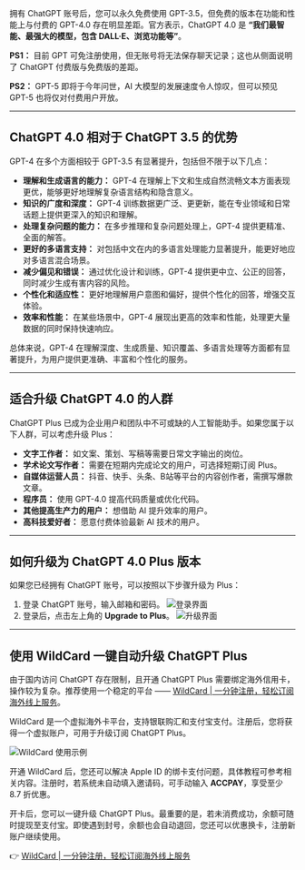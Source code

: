拥有 ChatGPT 账号后，您可以永久免费使用 GPT-3.5，但免费的版本在功能和性能上与付费的 GPT-4.0 存在明显差距。官方表示，ChatGPT 4.0 是 **“我们最智能、最强大的模型，包含 DALL·E、浏览功能等”**。

**PS1：** 目前 GPT 可免注册使用，但无账号将无法保存聊天记录；这也从侧面说明了 ChatGPT 付费版与免费版的差距。

**PS2：** GPT-5 即将于今年问世，AI 大模型的发展速度令人惊叹，但可以预见 GPT-5 也将仅对付费用户开放。

---

## ChatGPT 4.0 相对于 ChatGPT 3.5 的优势

GPT-4 在多个方面相较于 GPT-3.5 有显著提升，包括但不限于以下几点：

- **理解和生成语言的能力：** GPT-4 在理解上下文和生成自然流畅文本方面表现更优，能够更好地理解复杂语言结构和隐含意义。
- **知识的广度和深度：** GPT-4 训练数据更广泛、更更新，能在专业领域和日常话题上提供更深入的知识和理解。
- **处理复杂问题的能力：** 在多步推理和复杂问题处理上，GPT-4 提供更精准、全面的解答。
- **更好的多语言支持：** 对包括中文在内的多语言处理能力显著提升，能更好地应对多语言混合场景。
- **减少偏见和错误：** 通过优化设计和训练，GPT-4 提供更中立、公正的回答，同时减少生成有害内容的风险。
- **个性化和适应性：** 更好地理解用户意图和偏好，提供个性化的回答，增强交互体验。
- **效率和性能：** 在某些场景中，GPT-4 展现出更高的效率和性能，处理更大量数据的同时保持快速响应。

总体来说，GPT-4 在理解深度、生成质量、知识覆盖、多语言处理等方面都有显著提升，为用户提供更准确、丰富和个性化的服务。

---

## 适合升级 ChatGPT 4.0 的人群

ChatGPT Plus 已成为企业用户和团队中不可或缺的人工智能助手。如果您属于以下人群，可以考虑升级 Plus：

- **文字工作者：** 如文案、策划、写稿等需要日常文字输出的岗位。
- **学术论文写作者：** 需要在短期内完成论文的用户，可选择短期订阅 Plus。
- **自媒体运营人员：** 抖音、快手、头条、B站等平台的内容创作者，需撰写爆款文章。
- **程序员：** 使用 GPT-4.0 提高代码质量或优化代码。
- **其他提高生产力的用户：** 想借助 AI 提升效率的用户。
- **高科技爱好者：** 愿意付费体验最新 AI 技术的用户。

---

## 如何升级为 ChatGPT 4.0 Plus 版本

如果您已经拥有 ChatGPT 账号，可以按照以下步骤升级为 Plus：

1. 登录 ChatGPT 账号，输入邮箱和密码。
   ![登录界面](https://murphyzhang.top/posts/e57add0/Snipaste_2025-02-23_19-42-36.png)
2. 登录后，点击左上角的 **Upgrade to Plus**。
   ![升级界面](https://murphyzhang.top/posts/e57add0/image-20250223180046820.png)

---

## 使用 WildCard 一键自动升级 ChatGPT Plus

由于国内访问 ChatGPT 存在限制，且开通 ChatGPT Plus 需要绑定海外信用卡，操作较为复杂。推荐使用一个稳定的平台 —— [WildCard | 一分钟注册，轻松订阅海外线上服务](https://bit.ly/bewildcard)。

WildCard 是一个虚拟海外卡平台，支持银联购汇和支付宝支付。注册后，您将获得一个虚拟账户，可用于升级订阅 ChatGPT Plus。

![WildCard 使用示例](https://murphyzhang.top/posts/e57add0/wildcard.gif)

开通 WildCard 后，您还可以解决 Apple ID 的绑卡支付问题，具体教程可参考相关内容。注册时，若系统未自动填入邀请码，可手动输入 **ACCPAY**，享受至少 8.7 折优惠。

开卡后，您可以一键升级 ChatGPT Plus。最重要的是，若未消费成功，余额可随时提现至支付宝。即使遇到封号，余额也会自动退回，您还可以优惠换卡，注册新账户继续使用。

👉 [WildCard | 一分钟注册，轻松订阅海外线上服务](https://bit.ly/bewildcard)